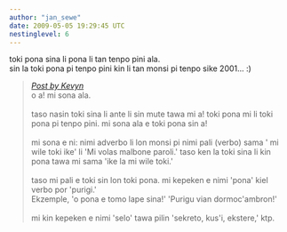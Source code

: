 ```yaml
---
author: "jan_sewe"
date: 2009-05-05 19:29:45 UTC
nestinglevel: 6
---
```

toki pona sina li pona li tan tenpo pini ala.  
sin la toki pona pi tenpo pini kin li tan monsi pi tenpo sike 2001... :)  

> [_Post by Kevyn_](/M5BuZ8CN/toki-ni-li-meli-lili-pi-toki-pona#post6)  
> o a! mi sona ala.  
>    
> taso nasin toki sina li ante li sin mute tawa mi a! toki pona mi li toki pona pi tenpo pini. mi sona ala e toki pona sin a!  
>    
> mi sona e ni: nimi adverbo li lon monsi pi nimi pali (verbo) sama ' mi wile toki ike' li 'Mi volas malbone paroli.' taso ken la toki sina li kin pona tawa mi sama 'ike la mi wile toki.'  
>    
> taso mi pali e toki sin lon toki pona. mi kepeken e nimi 'pona' kiel verbo por 'purigi.'  
> Ekzemple, 'o pona e tomo lape sina!' 'Purigu vian dormoc'ambron!'  
>    
> mi kin kepeken e nimi 'selo' tawa pilin 'sekreto, kus'i, ekstere,' ktp.  
>